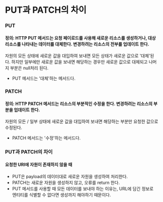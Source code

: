 # PUT과 PATCH의 차이

### PUT
#### 정의: HTTP PUT 메서드는 요청 페이로드를 사용해 새로운 리소스를 생성하거나, 대상 리소스를 나타내는 데이터를 대체한다. 변경하려는 리소스의 전부를 업데이트 한다.
자원의 모든 상태에 새로운 값을 대입하여 보내면 모든 상태가 새로운 값으로 '대체'된다.
하지만 일부에만 새로운 값을 보내면 해당하는 경우만 새로운 값으로 대체되고 나머지 부분은 null처리 된다.
* PUT 메서드는 '대체'하는 메서드다.

### PATCH
#### 정의: HTTP PATCH 메서드는 리소스의 부분적인 수정을 한다. 변경하려는 리소스의 부분을 업데이트 한다.
자원의 모든 / 일부 상태에 새로운 값을 대입하여 보내면 해당하는 부분만 요청한 값으로 수정된다.
* PATCH 메서드는 '수정'하는 메서드다.

### PUT과 PATCH의 차이
#### 요청한 URI에 자원이 존재하지 않을 때
* PUT은 payload의 데이터대로 새로운 자원을 생성하여 처리한다.
* PATCH는 새로운 자원을 생성하지 않고, 오류를 return 한다.
* PUT 메서드를 사용할 때 모든 데이터를 보내야 하는 이유는, URL에 담긴 정보로 엔티티를 식별할 수 없다면 생성까지 해야하기 때문이다.
